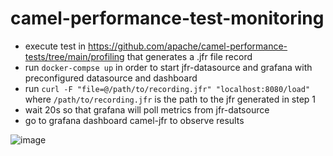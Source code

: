 # camel-performance-test-monitoring

- execute test in https://github.com/apache/camel-performance-tests/tree/main/profiling that generates a .jfr file record
- run `docker-compse up` in order to start jfr-datasource and grafana with preconfigured datasource and dashboard
- run `curl -F "file=@/path/to/recording.jfr" "localhost:8080/load"` where `/path/to/recording.jfr` is the path to the jfr generated in step 1
- wait 20s so that grafana will poll metrics from jfr-datsource
- go to grafana dashboard camel-jfr to observe results

![image](https://user-images.githubusercontent.com/34543311/144095421-2bc8652c-bdb9-41ac-b8eb-bef3b3372d94.png)
